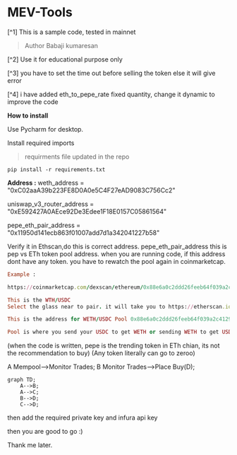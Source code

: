 # MEV-Tools

[^1] This is a sample code, tested in mainnet

>Author Babaji kumaresan

[^2] Use it for educational purpose only

[^3] you have to set the time out before selling the token else it will give error

[^4] i have added eth_to_pepe_rate fixed quantity, change it dynamic to improve the code


**How to install**

Use Pycharm for desktop.

Install required imports
>requirments file updated in the repo
```
pip install -r requirements.txt 
```
**Address :**
weth_address = "0xC02aaA39b223FE8D0A0e5C4F27eAD9083C756Cc2"

uniswap_v3_router_address = "0xE592427A0AEce92De3Edee1F18E0157C05861564"

pepe_eth_pair_address = "0x11950d141ecb863f01007add7d1a342041227b58"

Verify it in Ethscan,do this is correct address. pepe_eth_pair_address this is pep vs ETh token pool address. 
when you are running code, if this address dont have any token. you have to rewatch the pool again in coinmarketcap.

```ruby
Example :

https://coinmarketcap.com/dexscan/ethereum/0x88e6a0c2ddd26feeb64f039a2c41296fcb3f5640/

This is the WTH/USDC
Select the glass near to pair. it will take you to https://etherscan.io/address/0x88e6a0c2ddd26feeb64f039a2c41296fcb3f5640

This is the address for WETH/USDC Pool 0x88e6a0c2ddd26feeb64f039a2c41296fcb3f5640

Pool is where you send your USDC to get WETH or sending WETH to get USDC.

```

(when the code is written, pepe is the trending token in ETh chian, its not the recommendation to buy)
(Any token literally can go to zeroo)

 
 A   Mempool-->Monitor Trades;
 B   Monitor Trades-->Place Buy(D);
 

```mermaid
graph TD;
    A-->B;
    A-->C;
    B-->D;
    C-->D;
```
then add the required private key and infura api key

then you are good to go :)

Thank me later.
